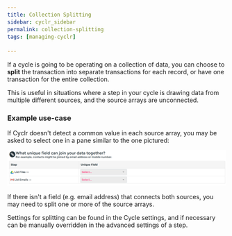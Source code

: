 ```yaml
---
title: Collection Splitting
sidebar: cyclr_sidebar
permalink: collection-splitting
tags: [managing-cyclr]

---
```


If a cycle is going to be operating on a collection of data, you can choose to **split** the transaction into separate transactions for each record, or have one transaction for the entire collection.

This is useful in situations where a step in your cycle is drawing data from multiple different sources, and the source arrays are unconnected.

### Example use-case

If Cyclr doesn't detect a common value in each source array, you may be asked to select one in a pane similar to the one pictured:

![What unique field can join your data together?](./images/what-unique-field.png)

If there isn't a field (e.g. email address) that connects both sources, you may need to split one or more of the source arrays.

Settings for splitting can be found in the Cycle settings, and if necessary can be manually overridden in the advanced settings of a step.